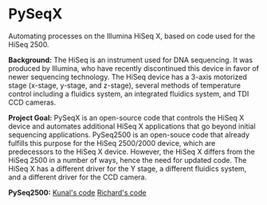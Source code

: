 # PySeqX
Automating processes on the Illumina HiSeq X, based on code used for the HiSeq 2500.

**Background:** 
The HiSeq is an instrument used for DNA sequencing. 
It was produced by Illumina, who have recently discontinued this device in favor of newer sequencing technology.
The HiSeq device has a 3-axis motorized stage (x-stage, y-stage, and z-stage), several methods of temperature control including a fluidics system, an integrated fluidics system, and TDI CCD cameras.

**Project Goal:**
PySeqX is an open-source code that controls the HiSeq X device and automates additional HiSeq X applications that go beyond initial sequencing applications. 
PySeq2500 is an open-souce code that already fulfills this purpose for the HiSeq 2500/2000 device, which are predecessors to the HiSeq X device. However, the HiSeq X differs from the HiSeq 2500 in a number of ways, hence the need for updated code.
The HiSeq X has a different driver for the Y stage, a different fluidics system, and a different driver for the CCD camera. 

**PySeq2500:** 
[Kunal's code](https://github.com/nygctech/PySeq2500/tree/f9445216be3d521b8bdf643b8dd5a73801bec6f3) 
[Richard's code](https://github.com/chaichontat/pyseq2501)
